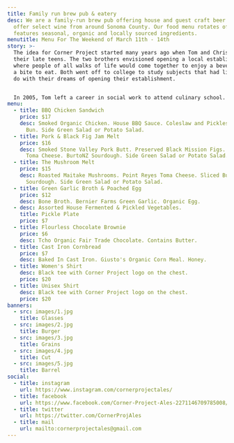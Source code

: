 ```yaml
---
title: Family run brew pub & eatery
desc: We are a family-run brew pub offering house and guest craft beer. We also
  offer select wine from around Sonoma County. Our food menu rotates often, and
  features seasonal, organic and locally sourced ingredients.
menutitle: Menu For The Weekend of March 11th - 14th
story: >-
  The idea for Corner Project started many years ago when Tom and Chris were in
  their late teens. The two brothers envisioned opening a local establishment
  where people of all walks of life would come together to enjoy a beverage and
  a bite to eat. Both went off to college to study subjects that had little to
  do with their dreams of opening their establishment.


  In 2005, Tom left a career in social work to attend culinary school. A few years later, Chris began brewing beer on his stove top while working in Silicon Valley for high tech companies as a software engineer. In early 2017, the two of them revisited their dream in a more serious mindset and brought the concept for Corner Project to fruition.
menu:
  - title: BBQ Chicken Sandwich
    price: $17
    desc: Smoked Organic Chicken. House BBQ Sauce. Coleslaw and Pickles. BurtoNZ
      Bun. Side Green Salad or Potato Salad.
  - title: Pork & Black Fig Jam Melt
    price: $16
    desc: Smoked Stone Valley Pork Butt. Preserved Black Mission Figs. Point Reyes
      Toma Cheese. BurtoNZ Sourdough. Side Green Salad or Potato Salad.
  - title: The Mushroom Melt
    price: $15
    desc: Roasted Maitake Mushrooms. Point Reyes Toma Cheese. Sliced BurtoNZ
      Sourdough. Side Green Salad or Potato Salad.
  - title: Green Garlic Broth & Poached Egg
    price: $12
    desc: Bone Broth. Bernier Farms Green Garlic. Organic Egg.
  - desc: Assorted House Fermented & Pickled Vegetables.
    title: Pickle Plate
    price: $7
  - title: Flourless Chocolate Brownie
    price: $6
    desc: Tcho Organic Fair Trade Chocolate. Contains Butter.
  - title: Cast Iron Cornbread
    price: $7
    desc: Baked In Cast Iron. Giusto's Organic Corn Meal. Honey.
  - title: Women's Shirt
    desc: Black tee with Corner Project logo on the chest.
    price: $20
  - title: Unisex Shirt
    desc: Black tee with Corner Project logo on the chest.
    price: $20
banners:
  - src: images/1.jpg
    title: Glasses
  - src: images/2.jpg
    title: Burger
  - src: images/3.jpg
    title: Grains
  - src: images/4.jpg
    title: Cut
  - src: images/5.jpg
    title: Barrel
social:
  - title: instagram
    url: https://www.instagram.com/cornerprojectales/
  - title: facebook
    url: https://www.facebook.com/Corner-Project-Ales-2271146709785008/
  - title: twitter
    url: https://twitter.com/CornerProjAles
  - title: mail
    url: mailto:cornerprojectales@gmail.com
---
```

